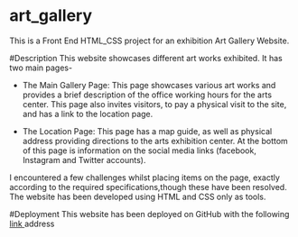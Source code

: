 # art_gallery
This is a Front End HTML_CSS project for an exhibition Art Gallery Website.  

#Description
This website showcases different art works exhibited. It has two main pages- 
- The Main Gallery Page:
  This page showcases various art works and provides a brief description of the office working hours for the arts center.
  This page also invites visitors, to pay a physical visit to the site, and has a link to the location page.

- The Location Page:
  This page has a map guide, as well as physical address providing directions to the arts exhibition center.
  At the bottom of this page is information on the social media links (facebook, Instagram and Twitter accounts).

I encountered a few challenges whilst placing items on the page, exactly according to the required specifications,though these have been resolved. 
The website has been developed using HTML and CSS only as tools. 

#Deployment
  This website has been deployed on GitHub with the following <a href="https://github.com/akwa51/art_gallery/edit/main/README.md">link </a> address 




